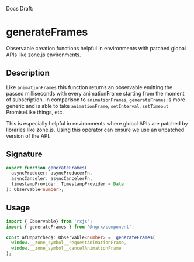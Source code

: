 Docs Draft:

# generateFrames

Observable creation functions helpful in environments with patched global APIs like zone.js environments.

## Description 

Like `animationFrames` this function returns an observable emitting the passed milliseconds with every animationFrame starting from the moment of subscription.
In comparison to `animationFrames`, `generateFrames` is more generic and is able to take `animationFrame`, `setInterval`, `setTimeout` PromiseLike things, etc.

This is especially helpful in environments where global APIs are patched by libraries like zone.js. 
Using this operator can ensure we use an unpatched version of the API.

## Signature
```typescript
export function generateFrames(
  asyncProducer: asyncProducerFn,
  asyncCanceler: asyncCancelerFn,
  timestampProvider: TimestampProvider = Date
): Observable<number>;
```
## Usage

```typescript
import { Observable} from 'rxjs';
import { generateFrames } from '@ngrx/component';

const afUnpatched$: Observable<number> =  generateFrames(
  window.__zone_symbol__requestAnimationFrame,
  window.__zone_symbol__cancelAnimationFrame
);
```
